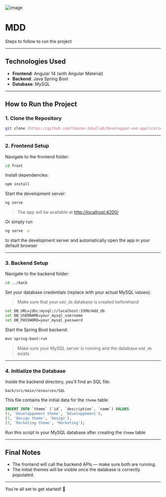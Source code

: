 ![image](https://github.com/user-attachments/assets/98f7211d-93e9-4fc9-b182-6969fac96705)
# MDD

Steps to follow to run the project

---

## Technologies Used

- **Frontend**: Angular 14 (with Angular Material)
- **Backend**: Java Spring Boot
- **Database**: MySQL

---

## How to Run the Project

### 1. Clone the Repository

```bash
git clone [https://github.com/Chaima-Jaballah/Developpez-une-application-full-stack-complete.git](https://github.com/Chaima-Jaballah/Developpez-une-application-full-stack-complete.git)
```

---

### 2. Frontend Setup

Navigate to the frontend folder:

```bash
cd front
```

Install dependencies:

```bash
npm install
```

Start the development server:

```bash
ng serve
```

> The app will be available at [http://localhost:4200/](http://localhost:4200/)

Or simply run 

```bash
ng serve -o
```

to start the development server and automatically open the app in your default browser

---

### 3. Backend Setup

Navigate to the backend folder:

```bash
cd ../back
```

Set your database credentials (replace with your actual MySQL values):
> Make sure that your `mdd_db` database is created beforehand


```bash
set DB_URL=jdbc:mysql://localhost:3306/mdd_db
set DB_USERNAME=your_mysql_username
set DB_PASSWORD=your_mysql_password
```

Start the Spring Boot backend:

```bash
mvn spring-boot:run
```

> Make sure your MySQL server is running and the database `mdd_db` exists

---

### 4. Initialize the Database

Inside the backend directory, you’ll find an SQL file:

```
back/src/main/resources/SQL
```

This file contains the initial data for the `theme` table:

```sql
INSERT INTO `theme` (`id`, `description`, `name`) VALUES 
(1, 'Développement theme', 'Développement'),
(2, 'Design theme', 'Design'),
(3, 'Marketing theme', 'Marketing');
```

Run this script in your MySQL database after creating the `theme` table

---

## Final Notes

- The frontend will call the backend APIs — make sure both are running.
- The initial themes will be visible once the database is correctly populated.

---

You're all set to get started! 🚀
